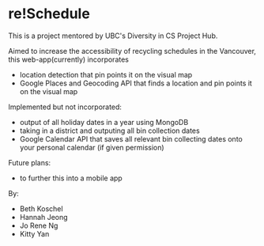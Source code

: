 # re!Schedule

This is a project mentored by UBC's Diversity in CS Project Hub.

Aimed to increase the accessibility of recycling schedules in the Vancouver, 
this web-app(currently) incorporates

- location detection that pin points it on the visual map
- Google Places and Geocoding API that finds a location and pin points it on the visual map


Implemented but not incorporated:
- output of all holiday dates in a year using MongoDB
- taking in a district and outputing all bin collection dates
- Google Calendar API that saves all relevant bin collecting dates onto your personal calendar (if given permission)

Future plans:
- to further this into a mobile app

By:

- Beth Koschel
- Hannah Jeong
- Jo Rene Ng
- Kitty Yan

